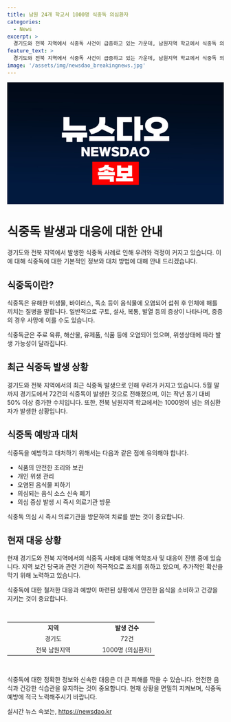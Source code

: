 ```yaml
---
title: 남원 24개 학교서 1000명 식중독 의심환자
categories:
  - News
excerpt: >
  경기도와 전북 지역에서 식중독 사건이 급증하고 있는 가운데, 남원지역 학교에서 식중독 의심환자가 1000명을 넘어섰다. 이로 인해 15곳에서 24곳으로 확대된 발생 학교들은 역학조사에 나서기로 했다. 이에 따라 경기도보건환경연구원에서는 식중독균 배양분리작업을 진행하고 있으며, 경기도 전체에서도 식중독 발생 건수가 50% 증가했다고 밝혔다. (150자)
feature_text: >
  경기도와 전북 지역에서 식중독 사건이 급증하고 있는 가운데, 남원지역 학교에서 식중독 의심환자가 1000명을 넘어섰다. 이로 인해 15곳에서 24곳으로 확대된 발생 학교들은 역학조사에 나서기로 했다. 이에 따라 경기도보건환경연구원에서는 식중독균 배양분리작업을 진행하고 있으며, 경기도 전체에서도 식중독 발생 건수가 50% 증가했다고 밝혔다. (150자)
image: '/assets/img/newsdao_breakingnews.jpg'
---
```


<p><img src="/assets/img/newsdao_breakingnews.jpg" alt="cryptoinkorea 속보" /></p>

<h1>식중독 발생과 대응에 대한 안내</h1>

<p>경기도와 전북 지역에서 발생한 식중독 사례로 인해 우려와 걱정이 커지고 있습니다. 이에 대해 식중독에 대한 기본적인 정보와 대처 방법에 대해 안내 드리겠습니다.</p>

<h2 data-ke-size="size26">식중독이란?</h2>

<p>식중독은 유해한 미생물, 바이러스, 독소 등이 음식물에 오염되어 섭취 후 인체에 해를 끼치는 질병을 말합니다. 일반적으로 구토, 설사, 복통, 발열 등의 증상이 나타나며, 중증의 경우 사망에 이를 수도 있습니다.</p>

<p>식중독균은 주로 육류, 해산물, 유제품, 식품 등에 오염되어 있으며, 위생상태에 따라 발생 가능성이 달라집니다.</p>

<h2 data-ke-size="size26">최근 식중독 발생 상황</h2>

<p>경기도와 전북 지역에서의 최근 식중독 발생으로 인해 우려가 커지고 있습니다. 5월 말까지 경기도에서 72건의 식중독이 발생한 것으로 전해졌으며, 이는 작년 동기 대비 50% 이상 증가한 수치입니다. 또한, 전북 남원지역 학교에서는 1000명이 넘는 의심환자가 발생한 상황입니다.</p>

<h2 data-ke-size="size26">식중독 예방과 대처</h2>

<p>식중독을 예방하고 대처하기 위해서는 다음과 같은 점에 유의해야 합니다.</p>

<ul>
  <li>식품의 안전한 조리와 보관</li>
  <li>개인 위생 관리</li>
  <li>오염된 음식물 피하기</li>
  <li>의심되는 음식 소스 신속 폐기</li>
  <li>의심 증상 발생 시 즉시 의료기관 방문</li>
</ul>

<p>식중독 의심 시 즉시 의료기관을 방문하여 치료를 받는 것이 중요합니다.</p>

<h2 data-ke-size="size26">현재 대응 상황</h2>

<p>현재 경기도와 전북 지역에서의 식중독 사태에 대해 역학조사 및 대응이 진행 중에 있습니다. 지역 보건 당국과 관련 기관이 적극적으로 조치를 취하고 있으며, 추가적인 확산을 막기 위해 노력하고 있습니다.</p>

<p>식중독에 대한 철저한 대응과 예방이 마련된 상황에서 안전한 음식을 소비하고 건강을 지키는 것이 중요합니다.</p>

<p data-ke-size="size16">&nbsp;</p>

<table>
  <tbody>
    <tr>
      <td style="text-align: center; width: 200px;"><b>지역</b></td>
      <td style="text-align: center;"><b>발생 건수</b></td>
    </tr>
    <tr>
      <td style="text-align: center;">경기도</td>
      <td style="text-align: center;">72건</td>
    </tr>
    <tr>
      <td style="text-align: center;">전북 남원지역</td>
      <td style="text-align: center;">1000명 (의심환자)</td>
    </tr>
  </tbody>
</table>

<p data-ke-size="size16">&nbsp;</p>

<p>식중독에 대한 정확한 정보와 신속한 대응은 더 큰 피해를 막을 수 있습니다. 안전한 음식과 건강한 식습관을 유지하는 것이 중요합니다. 현재 상황을 면밀히 지켜보며, 식중독 예방에 적극 노력해주시기 바랍니다.</p>
실시간 뉴스 속보는, <a href="https://newsdao.kr" rel="dofollow">https://newsdao.kr</a>


